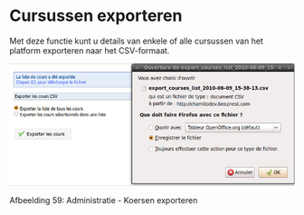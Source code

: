 # Cursussen exporteren

Met deze functie kunt u details van enkele of alle cursussen van het platform exporteren naar het CSV-formaat.

![](../../.gitbook/assets/coursexporter%20%281%29.png)

Afbeelding 59: Administratie - Koersen exporteren
